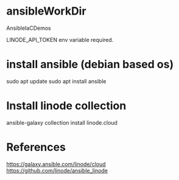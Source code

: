 # ansibleWorkDir
AnsibleIaCDemos

LINODE_API_TOKEN env variable required.

# install ansible (debian based os)

sudo apt update
sudo apt install ansible

# Install linode collection
ansible-galaxy collection install linode.cloud

# References

https://galaxy.ansible.com/linode/cloud
https://github.com/linode/ansible_linode




